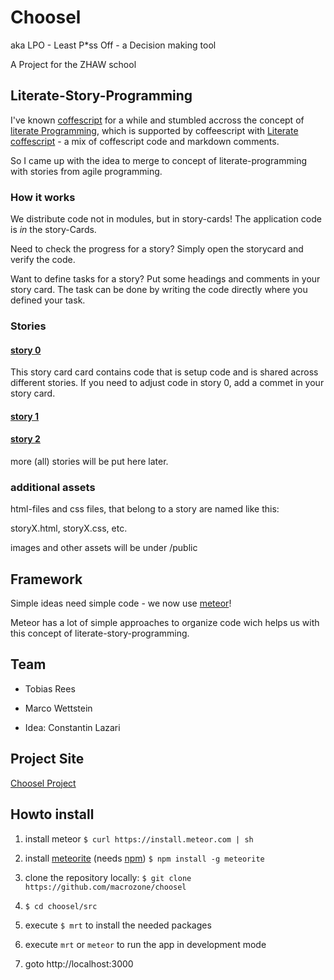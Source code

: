 # Choosel

aka LPO - Least P*ss Off - a Decision making tool

A Project for the ZHAW school


## Literate-Story-Programming

I've known [coffescript](http://coffeescript.org/) for a while and stumbled accross the concept of
[literate Programming](http://de.wikipedia.org/wiki/Literate_programming), 
which is supported by coffeescript with 
[Literate coffescript](http://coffeescript.org/#literate) - a mix of coffescript code and markdown comments.

So I came up with the idea to merge to concept of literate-programming with stories from agile programming.

### How it works

We distribute code not in modules, but in story-cards! The application code is *in* the story-Cards.

Need to check the progress for a story? Simply open the storycard and verify the code.

Want to define tasks for a story? Put some headings and comments in your story card. 
The task can be done by writing the code directly where you defined your task.

### Stories
#### [story 0](src/story0.coffee.md) 
This story card card contains code that is setup code and is shared across different stories. 
If you need to adjust code in story 0, add a commet in your story card.


#### [story 1](src/story1.coffee.md) 

#### [story 2](src/story2.coffee.md) 

more (all) stories will be put here later.


### additional assets
html-files and css files, that belong to a story are named like this:

storyX.html, storyX.css, etc.

images and other assets will be under /public

## Framework
Simple ideas need simple code - we now use [meteor](http://www.meteor.com/)!

Meteor has a lot of simple approaches to organize code wich helps us with this concept of literate-story-programming. 


## Team

* Tobias Rees

* Marco Wettstein

* Idea: Constantin Lazari 

## Project Site

[Choosel Project](https://projects.zoho.com/portal/zhawrees/newlogin.do?newlogin=true#dashboard/642855000000015005)


## Howto install

1. install meteor
`$ curl https://install.meteor.com | sh`

2. install [meteorite](http://oortcloud.github.io/meteorite/) (needs [npm](https://npmjs.org/))
`$ npm install -g meteorite`

2. clone the repository locally: 
`$ git clone https://github.com/macrozone/choosel`

3. `$ cd choosel/src`

4. execute `$ mrt` to install the needed packages

5. execute `mrt` or `meteor` to run the app in development mode

6. goto http://localhost:3000



